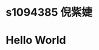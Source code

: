 # s1094385 倪紫婕
<!DOCTYPE html>
<html lang="ch">
<head>
    <meta charset="UTF-8">
    <meta name="viewport" content="width=device-width, initial-scale=1.0">
    </倪紫婕>
</head>
<body>
    <h1>Hello World </h1>
</body>
</html>
